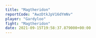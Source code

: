```yaml
---
title: "Magtheridon"
reportCode: "AwzDtkJpV16dYmNv"
player: "Gardyloo"
fight: "Magtheridon"
date: 2021-09-15T19:58:37.879000+00:00
---
```

